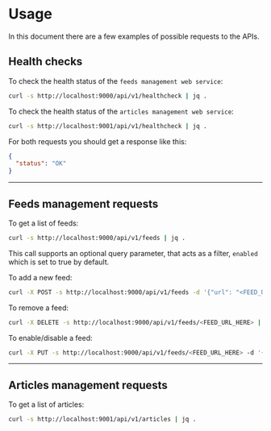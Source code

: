 # Usage

In this document there are a few examples of possible requests to the APIs.

## Health checks

To check the health status of the `feeds management web service`:

```bash
curl -s http://localhost:9000/api/v1/healthcheck | jq .
```

To check the health status of the `articles management web service`:

```bash
curl -s http://localhost:9001/api/v1/healthcheck | jq .
```

For both requests you should get a response like this:

```json
{
  "status": "OK"
}
```

---

## Feeds management requests

To get a list of feeds:

```bash
curl -s http://localhost:9000/api/v1/feeds | jq .
```

This call supports an optional query parameter, that acts as a filter, `enabled` which is set to true by default.

To add a new feed:

```bash
curl -X POST -s http://localhost:9000/api/v1/feeds -d '{"url": "<FEED_URL_HERE>", "provider": "<FEED_PROVIDER_HERE>", "category": "<FEED_CATEGORY_HERE>"}' | jq .
```

To remove a feed:

```bash
curl -X DELETE -s http://localhost:9000/api/v1/feeds/<FEED_URL_HERE> | jq .
```

To enable/disable a feed:

```bash
curl -X PUT -s http://localhost:9000/api/v1/feeds/<FEED_URL_HERE> -d '{"enabled": false}' | jq .
```

---

## Articles management requests

To get a list of articles:

```bash
curl -s http://localhost:9001/api/v1/articles | jq .
```
